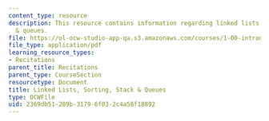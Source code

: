 ```yaml
---
content_type: resource
description: This resource contains information regarding linked lists, sorting, stack
  & queues.
file: https://ol-ocw-studio-app-qa.s3.amazonaws.com/courses/1-00-introduction-to-computers-and-engineering-problem-solving-spring-2012/2369db51289b31796f032c4a58f18892_MIT1_00S12_REC_12.pdf
file_type: application/pdf
learning_resource_types:
- Recitations
parent_title: Recitations
parent_type: CourseSection
resourcetype: Document
title: Linked Lists, Sorting, Stack & Queues
type: OCWFile
uid: 2369db51-289b-3179-6f03-2c4a58f18892
---
```

